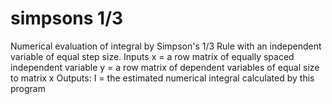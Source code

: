 # simpsons 1/3

Numerical evaluation of integral by Simpson's 1/3 Rule with an independent variable of equal step size. 
Inputs
   x = a row matrix of equally spaced independent variable
   y = a row matrix of dependent variables of equal size to matrix x
Outputs:
   I = the estimated numerical integral calculated by this program

